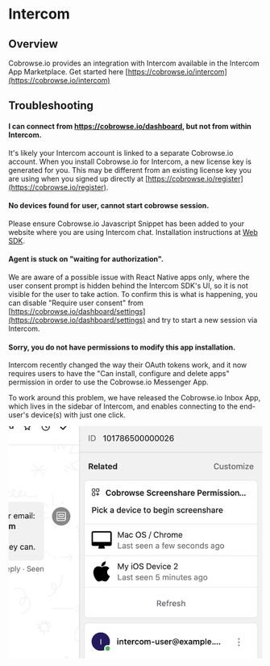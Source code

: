 # Intercom

## Overview

Cobrowse.io provides an integration with Intercom available in the Intercom App Marketplace. Get started here [https://cobrowse.io/intercom](https://cobrowse.io/intercom)

## Troubleshooting

#### I can connect from https://cobrowse.io/dashboard, but not from within Intercom.

It's likely your Intercom account is linked to a separate Cobrowse.io account. When you install Cobrowse.io for Intercom, a new license key is generated for you. This may be different from an existing license key you are using when you signed up directly at [https://cobrowse.io/register](https://cobrowse.io/register). 

#### No devices found for user, cannot start cobrowse session.

Please ensure Cobrowse.io Javascript Snippet has been added to your website where you are using Intercom chat. Installation instructions at [Web SDK](../../sdk-installation/web.md). 

#### Agent is stuck on "waiting for authorization".

We are aware of a possible issue with React Native apps only, where the user consent prompt is hidden behind the Intercom SDK's UI, so it is not visible for the user to take action. To confirm this is what is happening, you can disable "Require user consent" from [https://cobrowse.io/dashboard/settings](https://cobrowse.io/dashboard/settings) and try to start a new session via Intercom. 

#### Sorry, you do not have permissions to modify this app installation.

Intercom recently changed the way their OAuth tokens work, and it now requires users to have the "Can install, configure and delete apps" permission in order to use the Cobrowse.io Messenger App. 

To work around this problem, we have released the Cobrowse.io Inbox App, which lives in the sidebar of Intercom, and enables connecting to the end-user's device\(s\) with just one click. 

![Cobrowse.io Inbox App for Intercom](../../.gitbook/assets/intercom-inbox-app-cobrowse-io.png)



